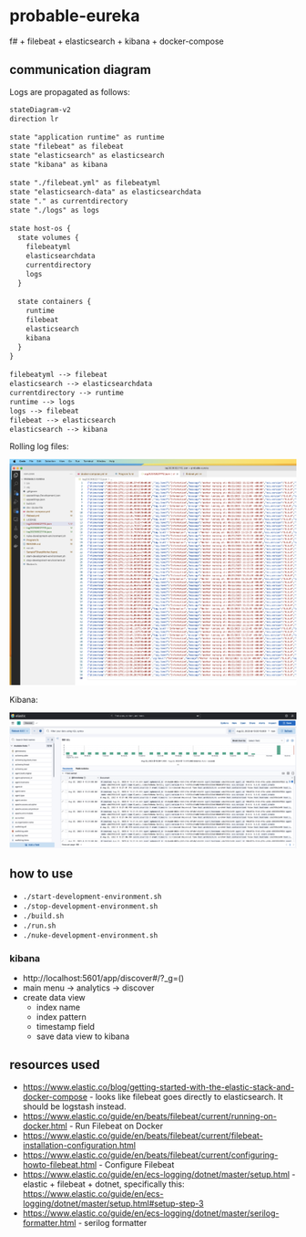 # probable-eureka

f# + filebeat + elasticsearch + kibana + docker-compose

## communication diagram

Logs are propagated as follows:

```mermaid
stateDiagram-v2
direction lr

state "application runtime" as runtime
state "filebeat" as filebeat
state "elasticsearch" as elasticsearch
state "kibana" as kibana

state "./filebeat.yml" as filebeatyml
state "elasticsearch-data" as elasticsearchdata
state "." as currentdirectory
state "./logs" as logs

state host-os {
  state volumes {
    filebeatyml
    elasticsearchdata
    currentdirectory
    logs
  }

  state containers {
    runtime
    filebeat
    elasticsearch
    kibana
  }
}

filebeatyml --> filebeat
elasticsearch --> elasticsearchdata
currentdirectory --> runtime
runtime --> logs
logs --> filebeat
filebeat --> elasticsearch
elasticsearch --> kibana
```

Rolling log files:

![rolling log files](./img/rolling-file.png)

Kibana:

![kibana](./img/kibana.png)

## how to use

* `./start-development-environment.sh`
* `./stop-development-environment.sh`
* `./build.sh`
* `./run.sh`
* `./nuke-development-environment.sh`

### kibana

* http://localhost:5601/app/discover#/?_g=()
* main menu -> analytics -> discover
* create data view
  * index name
  * index pattern
  * timestamp field
  * save data view to kibana

## resources used

* https://www.elastic.co/blog/getting-started-with-the-elastic-stack-and-docker-compose - looks like filebeat goes directly to elasticsearch. It should be logstash instead.
* https://www.elastic.co/guide/en/beats/filebeat/current/running-on-docker.html - Run Filebeat on Docker
* https://www.elastic.co/guide/en/beats/filebeat/current/filebeat-installation-configuration.html
* https://www.elastic.co/guide/en/beats/filebeat/current/configuring-howto-filebeat.html - Configure Filebeat
* https://www.elastic.co/guide/en/ecs-logging/dotnet/master/setup.html - elastic + filebeat + dotnet, specifically this: https://www.elastic.co/guide/en/ecs-logging/dotnet/master/setup.html#setup-step-3
* https://www.elastic.co/guide/en/ecs-logging/dotnet/master/serilog-formatter.html - serilog formatter
